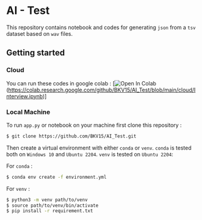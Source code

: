# AI - Test

This repository contains notebook and codes for generating `json` from a `tsv` dataset based on `wav` files.

## Getting started


### Cloud

You can run these codes in google colab : [![Open In Colab](https://colab.research.google.com/assets/colab-badge.svg)(https://colab.research.google.com/github/BKV15/AI_Test/blob/main/cloud/Interview.ipynb)]

### Local Machine

To run `app.py` or notebook on your machine first clone this repository :

```bash
$ git clone https://github.com/BKV15/AI_Test.git
```

Then create a virtual environment with either `conda` or `venv`. `conda` is tested both on `Windows 10` and `Ubuntu 2204`. `venv` is tested on `Ubuntu 2204`:

For `conda` :

```bash
$ conda env create -f environment.yml
```

For `venv` :

```bash
$ python3 -m venv path/to/venv
$ source path/to/venv/bin/activate
$ pip install -r requirement.txt
```
